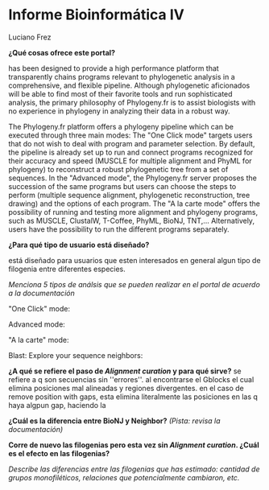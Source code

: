 # Informe Bioinformática IV
Luciano Frez

**¿Qué cosas ofrece este portal?** 
 
 has been designed to provide a high performance platform that transparently chains programs relevant to phylogenetic analysis in a comprehensive, and flexible pipeline. Although phylogenetic aficionados will be able to find most of their favorite tools and run sophisticated analysis, the primary philosophy of Phylogeny.fr is to assist biologists with no experience in phylogeny in analyzing their data in a robust way.
 
 The Phylogeny.fr platform offers a phylogeny pipeline which can be executed through three main modes:
The "One Click mode" targets users that do not wish to deal with program and parameter selection. By default, the pipeline is already set up to run and connect programs recognized for their accuracy and speed (MUSCLE for multiple alignment and PhyML for phylogeny) to reconstruct a robust phylogenetic tree from a set of sequences.
In the "Advanced mode", the Phylogeny.fr server proposes the succession of the same programs but users can choose the steps to perform (multiple sequence alignment, phylogenetic reconstruction, tree drawing) and the options of each program.
The "A la carte mode" offers the possibility of running and testing more alignment and phylogeny programs, such as MUSCLE, ClustalW, T-Coffee, PhyML, BioNJ, TNT,...
Alternatively, users have the possibility to run the different programs separately.

**¿Para qué tipo de usuario está diseñado?**

está diseñado para usuarios que esten interesados en general algun tipo de filogenia entre diferentes especies.

*Menciona 5 tipos de análsis que se pueden realizar en el portal de acuerdo a la documentación*

"One Click" mode:

Advanced mode:

"A la carte" mode:

Blast: Explore your sequence neighbors:


**¿A qué se refiere el paso de *Alignment curation* y para qué sirve?**
se refiere a q son secuencias sin ''errores''. al encontrarse el Gblocks el cual elimina posiciones mal alineadas y regiones divergentes. en el caso de remove position with gaps, esta elimina literalmente las posiciones en las q haya algpun gap, haciendo la

**¿Cuál es la diferencia entre BioNJ y Neighbor?** *(Pista: revisa la documentación)*
 
**Corre de nuevo las filogenias pero esta vez sin *Alignment curation*. ¿Cuál es el efecto en las filogenias?**

*Describe las diferencias entre las filogenias que has estimado: cantidad de grupos monofiléticos, relaciones que potencialmente cambiaron, etc.*
